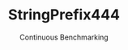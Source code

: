 ---
layout: docu
title: StringPrefix444
subtitle: Continuous Benchmarking
selected: String
expanded: Benchmarking
benchmark: /individual_results/StringPrefix444.html
---
